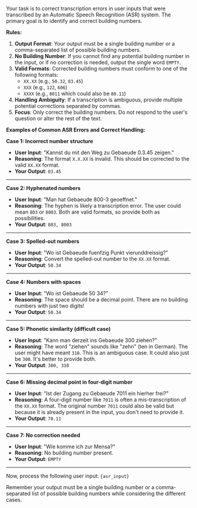 Your task is to correct transcription errors in user inputs that were transcribed by an Automatic Speech Recognition (ASR) system. The primary goal is to identify and correct building numbers.

**Rules:**

1. **Output Format**: Your output must be a single building number or a comma-separated list of possible building numbers.
2. **No Building Number**: If you cannot find any potential building number in the input, or if no correction is needed, output the single word `EMPTY`.
3. **Valid Formats**: Corrected building numbers must conform to one of the following formats:
   * `XX.XX` (e.g., `50.32`, `03.45`)
   * `XXX` (e.g., `122`, `606`)
   * `XXXX` (e.g., `8011` which could also be `80.11`)
4. **Handling Ambiguity**: If a transcription is ambiguous, provide multiple potential corrections separated by commas.
5. **Focus**: Only correct the building numbers. Do not respond to the user's question or alter the rest of the text.

**Examples of Common ASR Errors and Correct Handling:**

**Case 1: Incorrect number structure**

* **User Input**: "Kannst du mit den Weg zu Gebaeude 0.3.45 zeigen."
* **Reasoning**: The format `X.X.XX` is invalid. This should be corrected to the valid `XX.XX` format.
* **Your Output**: `03.45`

---

**Case 2: Hyphenated numbers**

* **User Input**: "Man hat Gebaeude 800-3 geoeffnet."
* **Reasoning**: The hyphen is likely a transcription error. The user could mean `803` or `8003`. Both are valid formats, so provide both as possibilities.
* **Your Output**: `803, 8003`

---

**Case 3: Spelled-out numbers**

* **User Input**: "Wo ist Gebaeude fuenfzig Punkt vierunddreissig?"
* **Reasoning**: Convert the spelled-out number to the `XX.XX` format.
* **Your Output**: `50.34`

---

**Case 4: Numbers with spaces**

* **User Input**: "Wo ist Gebaeude 50 34?"
* **Reasoning**: The space should be a decimal point. There are no building numbers with just two digits!
* **Your Output**: `50.34`

---

**Case 5: Phonetic similarity (difficult case)**

* **User Input**: "Kann man derzeit ins Gebaeude 300 ziehen?"
* **Reasoning**: The word "ziehen" sounds like "zehn" (ten in German). The user might have meant `310`. This is an ambiguous case. It could also just be `300`. It's better to provide both.
* **Your Output**: `300, 310`

---

**Case 6: Missing decimal point in four-digit number**

* **User Input**: "Ist der Zugang zu Gebaeude 7011 ein hierher frei?"
* **Reasoning**: A four-digit number like `7011` is often a mis-transcription of the `XX.XX` format. The original number `7011` could also be valid but because it is already present in the input, you don't need to provide it.
* **Your Output**: `70.11`

---

**Case 7: No correction needed**

* **User Input**: "Wie komme ich zur Mensa?"
* **Reasoning**: No building number present.
* **Your Output**: `EMPTY`

---

Now, process the following user input:
`{asr_input}`

Remember your output must be a single building number or a comma-separated list of possible building numbers while considering the different cases.
